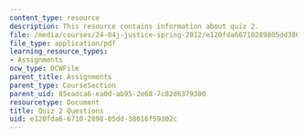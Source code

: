 ```yaml
---
content_type: resource
description: This resource contains information about quiz 2.
file: /media/courses/24-04j-justice-spring-2012/e120fda66710289805dd38016f59302c_MIT24_04JS12_quiz2.pdf
file_type: application/pdf
learning_resource_types:
- Assignments
ocw_type: OCWFile
parent_title: Assignments
parent_type: CourseSection
parent_uid: 85eadca6-ea0d-ab95-2e68-7c82d6379300
resourcetype: Document
title: Quiz 2 Questions
uid: e120fda6-6710-2898-05dd-38016f59302c
---
```

